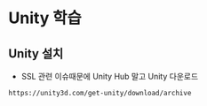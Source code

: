 # Unity 학습

## Unity 설치
* SSL 관련 이슈때문에 Unity Hub 말고 Unity 다운로드
``` 
https://unity3d.com/get-unity/download/archive
```

